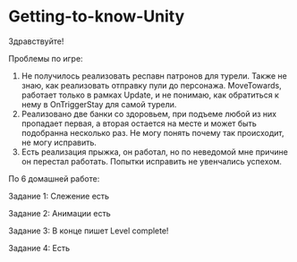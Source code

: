 # Getting-to-know-Unity
Здравствуйте!

Проблемы по игре:
1. Не получилось реализовать респавн патронов для турели. Также не знаю, как реализовать отправку пули до персонажа. MoveTowards, работает только в рамках Update, и не понимаю, как обратиться к нему в OnTriggerStay для самой турели.
2. Реализовано две банки со здоровьем, при подъеме любой из них пропадает первая, а вторая остается на месте и может быть подобранна несколько раз. Не могу понять почему так происходит, не могу исправить.
4. Есть реализация прыжка, он работал, но по неведомой мне причине он перестал работать. Попытки исправить не увенчались успехом.

По 6 домашней работе:

Задание 1: Слежение есть

Задание 2: Анимации есть

Задание 3: В конце пишет Level complete!

Задание 4: Есть
